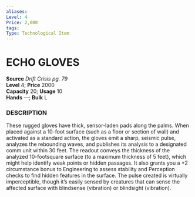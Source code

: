 ```yaml
---
aliases: 
Level: 4
Price: 2,000
tags: 
Type: Technological Item
---
```


# ECHO GLOVES

**Source** _Drift Crisis pg. 79_  
**Level** 4; **Price** 2000  
**Capacity** 20; **Usage** 10  
**Hands** —; **Bulk** L

### DESCRIPTION

These rugged gloves have thick, sensor-laden pads along the palms. When placed against a 10-foot surface (such as a floor or section of wall) and activated as a standard action, the gloves emit a sharp, seismic pulse, analyzes the rebounding waves, and publishes its analysis to a designated comm unit within 30 feet. The readout conveys the thickness of the analyzed 10-footsquare surface (to a maximum thickness of 5 feet), which might help identify weak points or hidden passages. It also grants you a +2 circumstance bonus to Engineering to assess stability and Perception checks to find hidden features in the surface. The pulse created is virtually imperceptible, though it’s easily sensed by creatures that can sense the affected surface with blindsense (vibration) or blindsight (vibration).
